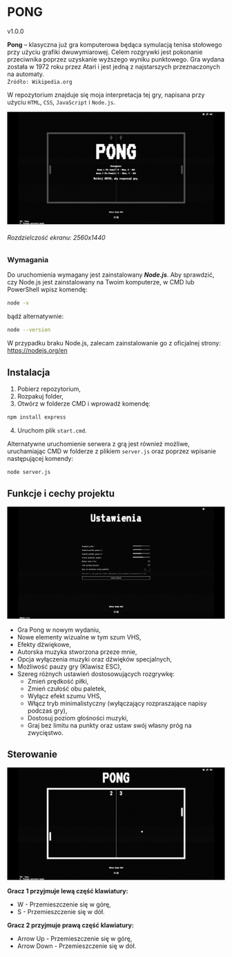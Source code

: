# PONG
v1.0.0

**Pong** – klasyczna już gra komputerowa będąca symulacją tenisa stołowego przy użyciu grafiki dwuwymiarowej. Celem rozgrywki jest pokonanie przeciwnika poprzez uzyskanie wyższego wyniku punktowego. Gra wydana została w 1972 roku przez Atari i jest jedną z najstarszych przeznaczonych na automaty.  
`Źródło: Wikipedia.org`

W repozytorium znajduje się moja interpretacja tej gry, napisana przy użyciu `HTML`, `CSS`, `JavaScript` i `Node.js`.

![Menu główne](public/assets/img/gallery/pic1.png)
###### Rozdzielczość ekranu: 2560x1440

### Wymagania
Do uruchomienia wymagany jest zainstalowany ***Node.js***. Aby sprawdzić, czy Node.js jest zainstalowany na Twoim komputerze, w CMD lub PowerShell wpisz komendę:
```bash
node -v
```
bądź alternatywnie:
```bash
node --version
```
W przypadku braku Node.js, zalecam zainstalowanie go z oficjalnej strony:
https://nodejs.org/en

## Instalacja
1. Pobierz repozytorium,
2. Rozpakuj folder,
3. Otwórz w folderze CMD i wprowadź komendę:
```bash
npm install express
```  
4. Uruchom plik `start.cmd`.

Alternatywne uruchomienie serwera z grą jest również możliwe, uruchamiając CMD w folderze z plikiem `server.js` oraz poprzez wpisanie następującej komendy:
```bash
node server.js
```

## Funkcje i cechy projektu

![Ustawienia w grze](public/assets/img/gallery/pic2.png)

- Gra Pong w nowym wydaniu,
- Nowe elementy wizualne w tym szum VHS,
- Efekty dźwiękowe,
- Autorska muzyka stworzona przeze mnie,
- Opcja wyłączenia muzyki oraz dźwięków specjalnych,
- Możliwość pauzy gry (Klawisz ESC),
- Szereg różnych ustawień dostosowujących rozgrywkę:
  - Zmień prędkość piłki,
  - Zmień czułość obu paletek,
  - Wyłącz efekt szumu VHS,
  - Włącz tryb minimalistyczny (wyłączający rozpraszające napisy podczas gry),
  - Dostosuj poziom głośności muzyki,
  - Graj bez limitu na punkty oraz ustaw swój własny próg na zwycięstwo.

## Sterowanie

![Rozgrywka](public/assets/img/gallery/pic3.png)

**Gracz 1 przyjmuje lewą część klawiatury:**
- W - Przemieszczenie się w górę,
- S - Przemieszczenie się w dół.

**Gracz 2 przyjmuje prawą część klawiatury:**
- Arrow Up - Przemieszczenie się w górę,
- Arrow Down - Przemieszczenie się w dół.
